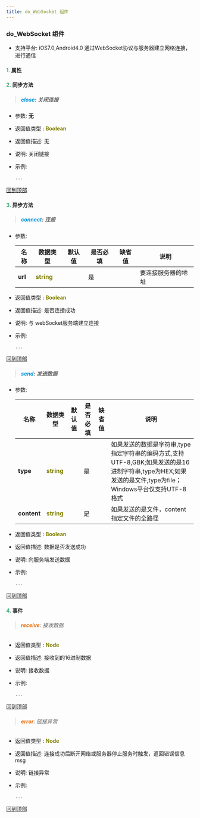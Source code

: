```yaml
---
title: do_WebSocket 组件
---
```


### do_WebSocket 组件

* 支持平台: iOS7.0,Android4.0
通过WebSocket协议与服务器建立网络连接，进行通信

#### <font color ='#40A977'>**1.**</font> 属性

#### <font color ='#40A977'>**2.**</font> 同步方法

>##### <font color ='#0092db'>**close**</font>: 关闭连接

- 参数: **无**
- 返回值类型 : <font color ='#808000'>**Boolean**</font>
- 返回值描述: 无
- 说明: 关闭链接
- 示例:

  ```javascript
  ...

  ```

[回到顶部](#top)

#### <font color ='#40A977'>**3.**</font> 异步方法

>##### <font color ='#0092db'>**connect**</font>: 连接

- 参数:

  名称 | 数据类型 |默认值|是否必填|缺省值|说明
  ---- |-------------  |----------|--------------|--------|------
  **url** |<font color ='#808000'>**string**</font> |  | 是||要连接服务器的地址
- 返回值类型 : <font color ='#808000'>**Boolean**</font>
- 返回值描述: 是否连接成功
- 说明: 与 webSocket服务端建立连接
- 示例:

  ```javascript
  ...

  ```

[回到顶部](#top)

>##### <font color ='#0092db'>**send**</font>: 发送数据

- 参数:

  名称 | 数据类型 |默认值|是否必填|缺省值|说明
  ---- |-------------  |----------|--------------|--------|------
  **type** |<font color ='#808000'>**string**</font> |  | 是||如果发送的数据是字符串,type指定字符串的编码方式,支持UTF-8,GBK;如果发送的是16进制字符串,type为HEX;如果发送的是文件,type为file；Windows平台仅支持UTF-8格式
  **content** |<font color ='#808000'>**string**</font> |  | 是||如果发送的是文件，content指定文件的全路径
- 返回值类型 : <font color ='#808000'>**Boolean**</font>
- 返回值描述: 数据是否发送成功
- 说明: 向服务端发送数据
- 示例:

  ```javascript
  ...

  ```

[回到顶部](#top)


#### <font color ='#40A977'>**4.**</font> 事件

>###### <font color ='#e96900'>**receive**</font>: 接收数据

- 返回值类型 : <font color ='#808000'>**Node**</font>
- 返回值描述: 接收到的16进制数据
- 说明: 接收数据
- 示例:

  ```javascript
  ...

  ```

[回到顶部](#top)

>###### <font color ='#e96900'>**error**</font>: 链接异常

- 返回值类型 : <font color ='#808000'>**Node**</font>
- 返回值描述: 连接成功后断开网络或服务器停止服务时触发，返回错误信息msg
- 说明: 链接异常
- 示例:

  ```javascript
  ...

  ```

[回到顶部](#top)


